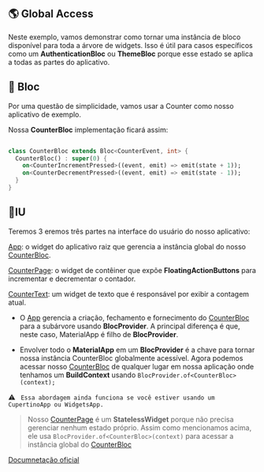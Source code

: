 ## :earth_americas: Global Access
Neste exemplo, vamos demonstrar como tornar uma instância de bloco disponível para toda a árvore de widgets. Isso é útil para casos específicos como um **AuthenticationBloc** ou **ThemeBloc** porque esse estado se aplica a todas as partes do aplicativo.

## :pushpin: Bloc
Por uma questão de simplicidade, vamos usar a Counter como nosso aplicativo de exemplo.

Nossa **CounterBloc** implementação ficará assim:

``` dart 

class CounterBloc extends Bloc<CounterEvent, int> {
  CounterBloc() : super(0) {
    on<CounterIncrementPressed>((event, emit) => emit(state + 1));
    on<CounterDecrementPressed>((event, emit) => emit(state - 1));
  }
}
```
## :pushpin:IU

Teremos 3 eremos três partes na interface do usuário do nosso aplicativo:


[App](/2.bloc_access/global_access/lib/main.dart): o widget do aplicativo raiz que gerencia a instância global do nosso [CounterBloc](/2.bloc_access/global_access/lib/bloc/counter_bloc.dart).

[CounterPage](/2.bloc_access/global_access/lib/counter_page.dart): o widget de contêiner que expõe **FloatingActionButtons** para incrementar e decrementar o contador.

[CounterText](/2.bloc_access/global_access/lib/counter_text.dart): um widget de texto que é responsável por exibir a contagem atual.


* O [App](/2.bloc_access/global_access/lib/main.dart) gerencia a criação, fechamento e fornecimento do [CounterBloc](/2.bloc_access/global_access/lib/bloc/counter_bloc.dart) para a subárvore usando **BlocProvider**. A principal diferença é que, neste caso, MaterialApp é filho de **BlocProvider**.

* Envolver todo o **MaterialApp** em um **BlocProvider** é a chave para tornar nossa instância CounterBloc globalmente acessível. Agora podemos acessar nosso [CounterBloc](/2.bloc_access/global_access/lib/bloc/counter_bloc.dart) de qualquer lugar em nossa aplicação onde tenhamos um **BuildContext** usando `BlocProvider.of<CounterBloc>(context);`

:warning: ` Essa abordagem ainda funciona se você estiver usando um CupertinoApp ou WidgetsApp.`


> Nosso [CounterPage](/2.bloc_access/global_access/lib/counter_page.dart) é um **StatelessWidget** porque não precisa gerenciar nenhum estado próprio. Assim como mencionamos acima, ele usa `BlocProvider.of<CounterBloc>(context)` para acessar a instância global do [CounterBloc](/2.bloc_access/global_access/lib/bloc/counter_bloc.dart)



[Documnetação oficial](https://bloclibrary.dev/#/recipesflutterblocaccess?id=anonymous-route-access)